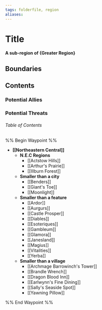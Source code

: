 ```yaml
---
tags: folderfile, region
aliases:
---
```

# Title
#### A sub-region of {Greater Region}
## Boundaries
## Contents
### Potential Allies
### Potential Threats
###### Table of Contents
%% Begin Waypoint %%
- **[[Northeastern Central]]**
	- **N.E.C Regions**
		- [[Actstow Hills]]
		- [[Arthur's Prairie]]
		- [[Illburn Forest]]
	- **Smaller than a city**
		- [[Benders]]
		- [[Giant's Toe]]
		- [[Moonlight]]
	- **Smaller than a feature**
		- [[Ardor]]
		- [[Aurgurs]]
		- [[Castle Prosper]]
		- [[Diables]]
		- [[Esoteriques]]
		- [[Gambleum]]
		- [[Glamora]]
		- [[Janesland]]
		- [[Magius]]
		- [[Vitalities]]
		- [[Yerba]]
	- **Smaller than a village**
		- [[Archmage Barrowinch's Tower]]
		- [[Brandle Wrench]]
		- [[Dragon Blood Inn]]
		- [[Earlwynn's Fine Dining]]
		- [[Sally's Seaside Spot]]
		- [[Yawning Pillow]]

%% End Waypoint %%

